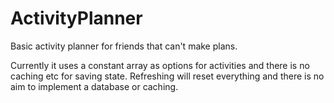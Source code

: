 # ActivityPlanner
Basic activity planner for friends that can't make plans.

Currently it uses a constant array as options for activities and there is no caching etc for saving state. Refreshing will reset everything and there is no aim to implement a database or caching.
